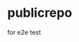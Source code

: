 # publicrepo
for e2e test




















































































































































































































































































































































































































































































































































































































